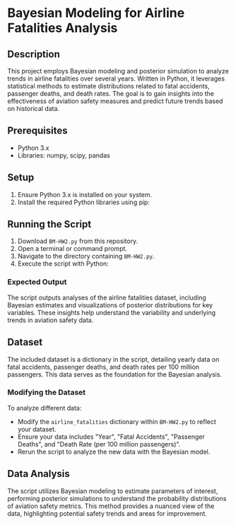 # Bayesian Modeling for Airline Fatalities Analysis

## Description
This project employs Bayesian modeling and posterior simulation to analyze trends in airline fatalities over several years. Written in Python, it leverages statistical methods to estimate distributions related to fatal accidents, passenger deaths, and death rates. The goal is to gain insights into the effectiveness of aviation safety measures and predict future trends based on historical data.

## Prerequisites
- Python 3.x
- Libraries: numpy, scipy, pandas

## Setup
1. Ensure Python 3.x is installed on your system.
2. Install the required Python libraries using pip:

## Running the Script
1. Download `BM-HW2.py` from this repository.
2. Open a terminal or command prompt.
3. Navigate to the directory containing `BM-HW2.py`.
4. Execute the script with Python:

### Expected Output
The script outputs analyses of the airline fatalities dataset, including Bayesian estimates and visualizations of posterior distributions for key variables. These insights help understand the variability and underlying trends in aviation safety data.

## Dataset
The included dataset is a dictionary in the script, detailing yearly data on fatal accidents, passenger deaths, and death rates per 100 million passengers. This data serves as the foundation for the Bayesian analysis.

### Modifying the Dataset
To analyze different data:
- Modify the `airline_fatalities` dictionary within `BM-HW2.py` to reflect your dataset.
- Ensure your data includes "Year", "Fatal Accidents", "Passenger Deaths", and "Death Rate (per 100 million passengers)".
- Rerun the script to analyze the new data with the Bayesian model.

## Data Analysis
The script utilizes Bayesian modeling to estimate parameters of interest, performing posterior simulations to understand the probability distributions of aviation safety metrics. This method provides a nuanced view of the data, highlighting potential safety trends and areas for improvement.



